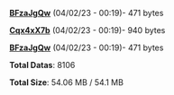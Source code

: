 [**BFzaJgQw**](/data/BFzaJgQw.txt) (04/02/23 - 00:19)- 471 bytes

[**Cqx4xX7b**](/data/Cqx4xX7b.txt) (04/02/23 - 00:19)- 940 bytes

[**BFzaJgQw**](/data/BFzaJgQw.txt) (04/02/23 - 00:19)- 471 bytes

**Total Datas**: 8106

**Total Size**: 54.06 MB / 54.1 MB